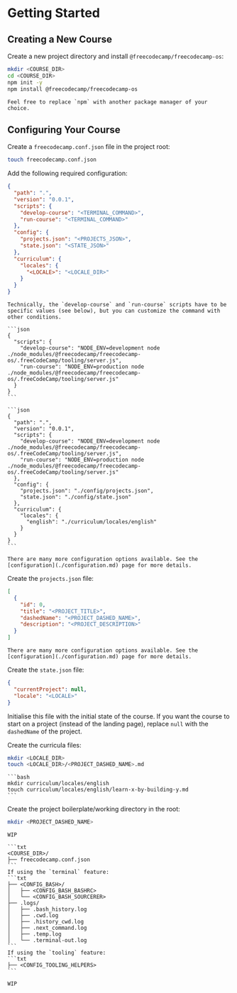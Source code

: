 # Getting Started

## Creating a New Course

Create a new project directory and install `@freecodecamp/freecodecamp-os`:

```bash
mkdir <COURSE_DIR>
cd <COURSE_DIR>
npm init -y
npm install @freecodecamp/freecodecamp-os
```

```admonish info title=" "
Feel free to replace `npm` with another package manager of your choice.
```

## Configuring Your Course

Create a `freecodecamp.conf.json` file in the project root:

```bash
touch freecodecamp.conf.json
```

Add the following required configuration:

```json
{
  "path": ".",
  "version": "0.0.1",
  "scripts": {
    "develop-course": "<TERMINAL_COMMAND>",
    "run-course": "<TERMINAL_COMMAND>"
  },
  "config": {
    "projects.json": "<PROJECTS_JSON>",
    "state.json": "<STATE_JSON>"
  },
  "curriculum": {
    "locales": {
      "<LOCALE>": "<LOCALE_DIR>"
    }
  }
}
```

<!-- prettier-ignore -->
~~~admonish attention
Technically, the `develop-course` and `run-course` scripts have to be specific values (see below), but you can customize the command with other conditions.

```json
{
  "scripts": {
    "develop-course": "NODE_ENV=development node ./node_modules/@freecodecamp/freecodecamp-os/.freeCodeCamp/tooling/server.js",
    "run-course": "NODE_ENV=production node ./node_modules/@freecodecamp/freecodecamp-os/.freeCodeCamp/tooling/server.js"
  }
}
```
~~~

<!-- prettier-ignore -->
~~~admonish example collapsible=true
```json
{
  "path": ".",
  "version": "0.0.1",
  "scripts": {
    "develop-course": "NODE_ENV=development node ./node_modules/@freecodecamp/freecodecamp-os/.freeCodeCamp/tooling/server.js",
    "run-course": "NODE_ENV=production node ./node_modules/@freecodecamp/freecodecamp-os/.freeCodeCamp/tooling/server.js"
  },
  "config": {
    "projects.json": "./config/projects.json",
    "state.json": "./config/state.json"
  },
  "curriculum": {
    "locales": {
      "english": "./curriculum/locales/english"
    }
  }
}
```
~~~

```admonish info
There are many more configuration options available. See the [configuration](./configuration.md) page for more details.
```

Create the `projects.json` file:

```json
[
  {
    "id": 0,
    "title": "<PROJECT_TITLE>",
    "dashedName": "<PROJECT_DASHED_NAME>",
    "description": "<PROJECT_DESCRIPTION>"
  }
]
```

```admonish info
There are many more configuration options available. See the [configuration](./configuration.md) page for more details.
```

Create the `state.json` file:

```json
{
  "currentProject": null,
  "locale": "<LOCALE>"
}
```

Initialise this file with the initial state of the course. If you want the course to start on a project (instead of the landing page), replace `null` with the `dashedName` of the project.

Create the curricula files:

```bash
mkdir <LOCALE_DIR>
touch <LOCALE_DIR>/<PROJECT_DASHED_NAME>.md
```

<!-- prettier-ignore -->
~~~admonish example
```bash
mkdir curriculum/locales/english
touch curriculum/locales/english/learn-x-by-building-y.md
```
~~~

Create the project boilerplate/working directory in the root:

```bash
mkdir <PROJECT_DASHED_NAME>
```

```admonish todo
WIP
```

<!-- prettier-ignore -->
~~~admonish attention title="Required Files"
```txt
<COURSE_DIR>/
├── freecodecamp.conf.json
```
If using the `terminal` feature:
```txt
├── <CONFIG_BASH>/
│   ├── <CONFIG_BASH_BASHRC>
│   └── <CONFIG_BASH_SOURCERER>
├── .logs/
│   ├── .bash_history.log
│   ├── .cwd.log
│   ├── .history_cwd.log
│   ├── .next_command.log
│   ├── .temp.log
│   └── .terminal-out.log
```
If using the `tooling` feature:
```txt
├── <CONFIG_TOOLING_HELPERS>
```

WIP
~~~
